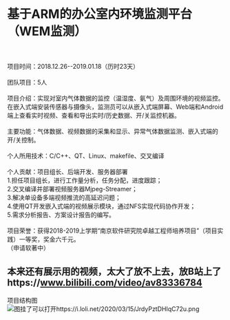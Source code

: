 # 基于ARM的办公室内环境监测平台（WEM监测）
<br><br>项目时间：2018.12.26--2019.01.18（历时23天）
<br><br>团队项目：5人
<br><br>项目介绍：实现对室内气体数据的监控（温湿度、氨气）及周围环境的视频监控。在嵌入式端安装传感器与摄像头，监测员可以从嵌入式端屏幕、Web端和Android端上查看实时视频、查看和导出实时/历史数据、开/关监控机器。
<br><br>主要功能：气体数据、视频数据的采集和显示、异常气体数据监测、嵌入式端的开/关控制。
<br><br>个人所用技术：C/C++、QT、Linux、makefile、交叉编译
<br><br>个人贡献：项目组长、后端开发、服务器部署
<br>1.担任项目组长，进行工作量分析，任务分配，进度跟踪；
<br>2.交叉编译并部署视频服务器Mjpeg-Streamer；
<br>3.解决单设备多端视频推流的高延迟问题；
<br>4.使用QT开发嵌入式端的视频展示模块，通过NFS实现代码协作开发；
<br>5.需求分析报告、方案设计报告的编写。
<br><br>项目荣誉：获得2018-2019上学期“南京软件研究院卓越工程师培养项目”（项目实践）一等奖，奖金六千元。
<br>（申请软著中）

## 本来还有展示用的视频，太大了放不上去，放B站上了https://www.bilibili.com/video/av83336784

项目结构图
![图挂了可以打开https://i.loli.net/2020/03/15/JrdyPztDHIqC72u.png](https://i.loli.net/2020/03/15/JrdyPztDHIqC72u.png)
